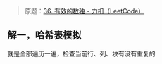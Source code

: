 
> 原题：[36. 有效的数独 - 力扣（LeetCode）](https://leetcode.cn/problems/valid-sudoku/)

## 解一，哈希表模拟

就是全部遍历一遍，检查当前行、列、块有没有重复的

